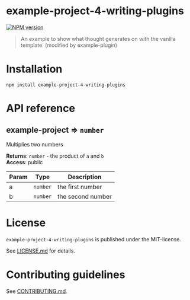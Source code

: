 # example-project-4-writing-plugins 

[![NPM version](https://img.shields.io/npm/v/example-project-4-writing-plugins.svg)](https://npmjs.com/package/example-project-4-writing-plugins)

> An example to show what thought generates on with the vanilla template. (modified by example-plugin)


# Installation

```
npm install example-project-4-writing-plugins
```


# API reference

<a name="module_example-project"></a>

## example-project ⇒ <code>number</code>
Multiplies two numbers

**Returns**: <code>number</code> - the product of `a` and `b`  
**Access**: public  

| Param | Type | Description |
| --- | --- | --- |
| a | <code>number</code> | the first number |
| b | <code>number</code> | the second number |




# License

`example-project-4-writing-plugins` is published under the MIT-license.

See [LICENSE.md](LICENSE.md) for details.


 
# Contributing guidelines

See [CONTRIBUTING.md](CONTRIBUTING.md).